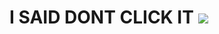 
<html>
<head>
  <meta charset="utf-8">
  <title>bruh</title>
</head>
<body>
<h1> I SAID DONT CLICK IT 
<img src="https://i1.sndcdn.com/artworks-oyPO24oHMwKY03Jq-y0hzVA-t1080x1080.jpg"/>

	
